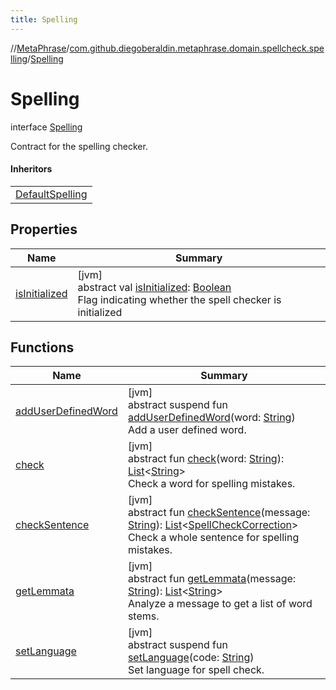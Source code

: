 ```yaml
---
title: Spelling
---
```

//[MetaPhrase](../../../index.html)/[com.github.diegoberaldin.metaphrase.domain.spellcheck.spelling](../index.html)/[Spelling](index.html)



# Spelling

interface [Spelling](index.html)

Contract for the spelling checker.



#### Inheritors


| |
|---|
| [DefaultSpelling](../-default-spelling/index.html) |


## Properties


| Name | Summary |
|---|---|
| [isInitialized](is-initialized.html) | [jvm]<br>abstract val [isInitialized](is-initialized.html): [Boolean](https://kotlinlang.org/api/latest/jvm/stdlib/kotlin/-boolean/index.html)<br>Flag indicating whether the spell checker is initialized |


## Functions


| Name | Summary |
|---|---|
| [addUserDefinedWord](add-user-defined-word.html) | [jvm]<br>abstract suspend fun [addUserDefinedWord](add-user-defined-word.html)(word: [String](https://kotlinlang.org/api/latest/jvm/stdlib/kotlin/-string/index.html))<br>Add a user defined word. |
| [check](check.html) | [jvm]<br>abstract fun [check](check.html)(word: [String](https://kotlinlang.org/api/latest/jvm/stdlib/kotlin/-string/index.html)): [List](https://kotlinlang.org/api/latest/jvm/stdlib/kotlin.collections/-list/index.html)&lt;[String](https://kotlinlang.org/api/latest/jvm/stdlib/kotlin/-string/index.html)&gt;<br>Check a word for spelling mistakes. |
| [checkSentence](check-sentence.html) | [jvm]<br>abstract fun [checkSentence](check-sentence.html)(message: [String](https://kotlinlang.org/api/latest/jvm/stdlib/kotlin/-string/index.html)): [List](https://kotlinlang.org/api/latest/jvm/stdlib/kotlin.collections/-list/index.html)&lt;[SpellCheckCorrection](../../com.github.diegoberaldin.metaphrase.domain.spellcheck.data/-spell-check-correction/index.html)&gt;<br>Check a whole sentence for spelling mistakes. |
| [getLemmata](get-lemmata.html) | [jvm]<br>abstract fun [getLemmata](get-lemmata.html)(message: [String](https://kotlinlang.org/api/latest/jvm/stdlib/kotlin/-string/index.html)): [List](https://kotlinlang.org/api/latest/jvm/stdlib/kotlin.collections/-list/index.html)&lt;[String](https://kotlinlang.org/api/latest/jvm/stdlib/kotlin/-string/index.html)&gt;<br>Analyze a message to get a list of word stems. |
| [setLanguage](set-language.html) | [jvm]<br>abstract suspend fun [setLanguage](set-language.html)(code: [String](https://kotlinlang.org/api/latest/jvm/stdlib/kotlin/-string/index.html))<br>Set language for spell check. |

